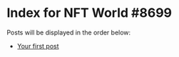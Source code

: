# Index for NFT World #8699
Posts will be displayed in the order below:

- [Your first post](./001-first.md)

